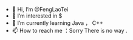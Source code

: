 - 👋 Hi, I’m @FengLaoTei
- 👀 I’m interested in $
- 🌱 I’m currently learning Java ， C++
- 📫 How to reach me ：Sorry There is no way .

<!---
FengLaoTei/FengLaoTei is a ✨ special ✨ repository because its `README.md` (this file) appears on your GitHub profile.
You can click the Preview link to take a look at your changes.
--->
